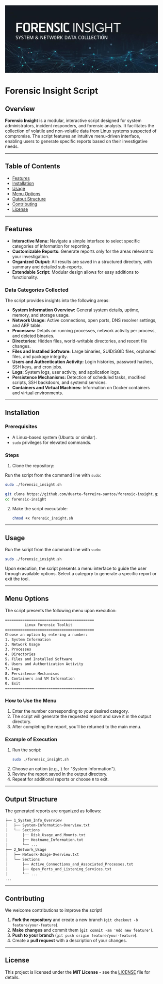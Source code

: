 ![forensic-insight-logo](./forensic-insight.jpg)

# Forensic Insight Script

## Overview  
**Forensic Insight** is a modular, interactive script designed for system administrators, incident responders, and forensic analysts. It facilitates the collection of volatile and non-volatile data from Linux systems suspected of compromise. The script features an intuitive menu-driven interface, enabling users to generate specific reports based on their investigative needs.  

---

## Table of Contents  
- [Features](#features)  
- [Installation](#installation)  
- [Usage](#usage)  
- [Menu Options](#menu-options)  
- [Output Structure](#output-structure)  
- [Contributing](#contributing)  
- [License](#license)  

---

## Features  
- **Interactive Menu:** Navigate a simple interface to select specific categories of information for reporting.  
- **Customizable Reports:** Generate reports only for the areas relevant to your investigation.  
- **Organized Output:** All results are saved in a structured directory, with summary and detailed sub-reports.  
- **Extendable Script:** Modular design allows for easy additions to functionality.  

### Data Categories Collected  
The script provides insights into the following areas:  
- **System Information Overview:** General system details, uptime, memory, and storage usage.  
- **Network Usage:** Active connections, open ports, DNS resolver settings, and ARP table.  
- **Processes:** Details on running processes, network activity per process, and deleted binaries.  
- **Directories:** Hidden files, world-writable directories, and recent file changes.  
- **Files and Installed Software:** Large binaries, SUID/SGID files, orphaned files, and package integrity.  
- **Users and Authentication Activity:** Login histories, password hashes, SSH keys, and cron jobs.  
- **Logs:** System logs, user activity, and application logs.  
- **Persistence Mechanisms:** Detection of scheduled tasks, modified scripts, SSH backdoors, and systemd services.  
- **Containers and Virtual Machines:** Information on Docker containers and virtual environments.  

---

## Installation  

### Prerequisites  
- A Linux-based system (Ubuntu or similar).  
- `sudo` privileges for elevated commands.  

### Steps  
1. Clone the repository:

Run the script from the command line with `sudo`:  

```bash
sudo ./forensic_insight.sh
```  

```bash
git clone https://github.com/duarte-ferreira-santos/forensic-insight.git
cd forensic-insight
```   

2. Make the script executable:  
   ```bash
   chmod +x forensic_insight.sh
   ```  

---

## Usage  
Run the script from the command line with `sudo`:  

```bash
sudo ./forensic_insight.sh
```  

Upon execution, the script presents a menu interface to guide the user through available options. Select a category to generate a specific report or exit the tool.

---

## Menu Options  

The script presents the following menu upon execution:

```
=========================================
         Linux Forensic Toolkit          
=========================================
Choose an option by entering a number:
1. System Information
2. Network Usage
3. Processes
4. Directories
5. Files and Installed Software
6. Users and Authentication Activity
7. Logs
8. Persistence Mechanisms
9. Containers and VM Information
0. Exit
=========================================
```

### How to Use the Menu  
1. Enter the number corresponding to your desired category.  
2. The script will generate the requested report and save it in the output directory.  
3. After completing the report, you’ll be returned to the main menu.  

### Example of Execution  
1. Run the script:  
   ```bash
   sudo ./forensic_insight.sh
   ```  
2. Choose an option (e.g., `1` for "System Information").  
3. Review the report saved in the output directory.  
4. Repeat for additional reports or choose `0` to exit.  

---

## Output Structure  

The generated reports are organized as follows:  

```
├── 1_System_Info_Overview
│   ├── System-Information-Overview.txt
│   └── Sections
│       ├── Disk_Usage_and_Mounts.txt
│       ├── Hostname_Information.txt
│       └── ...
├── 2_Network_Usage
│   ├── Network-Usage-Overview.txt
│   └── Sections
│       ├── Active_Connections_and_Associated_Processes.txt
│       ├── Open_Ports_and_Listening_Services.txt
│       └── ...
...
```

---

## Contributing  

We welcome contributions to improve the script!  

1. **Fork the repository** and create a new branch (`git checkout -b feature/your-feature`).  
2. **Make changes** and commit them (`git commit -am 'Add new feature'`).  
3. **Push to your branch** (`git push origin feature/your-feature`).  
4. Create a **pull request** with a description of your changes.  

---

## License  
This project is licensed under the **MIT License** - see the [LICENSE](LICENSE) file for details.  



